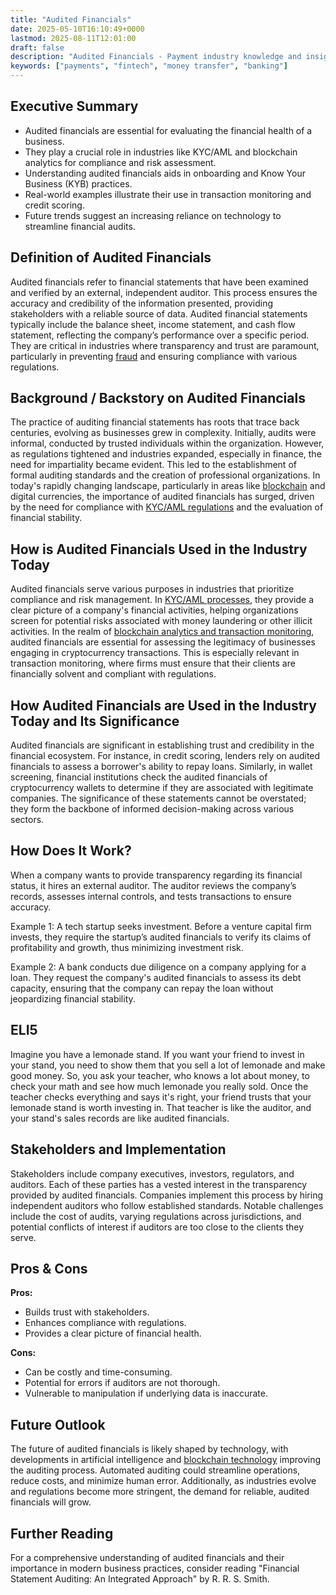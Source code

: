 ```yaml
---
title: "Audited Financials"
date: 2025-05-10T16:10:49+0000
lastmod: 2025-08-11T12:01:00
draft: false
description: "Audited Financials - Payment industry knowledge and insights"
keywords: ["payments", "fintech", "money transfer", "banking"]
---
```


## Executive Summary

  - Audited financials are essential for evaluating the financial health of a business.
  - They play a crucial role in industries like KYC/AML and blockchain analytics for compliance and risk assessment.
  - Understanding audited financials aids in onboarding and Know Your Business (KYB) practices.
  - Real-world examples illustrate their use in transaction monitoring and credit scoring.
  - Future trends suggest an increasing reliance on technology to streamline financial audits.

## Definition of Audited Financials
Audited financials refer to financial statements that have been examined and verified by an external, independent auditor. This process ensures the accuracy and credibility of the information presented, providing stakeholders with a reliable source of data. Audited financial statements typically include the balance sheet, income statement, and cash flow statement, reflecting the company’s performance over a specific period. They are critical in industries where transparency and trust are paramount, particularly in preventing [fraud](https://faisalkhanllc.xyz/resources/payments-wiki/f/fraud/) and ensuring compliance with various regulations.

## Background / Backstory on Audited Financials
The practice of auditing financial statements has roots that trace back centuries, evolving as businesses grew in complexity. Initially, audits were informal, conducted by trusted individuals within the organization. However, as regulations tightened and industries expanded, especially in finance, the need for impartiality became evident. This led to the establishment of formal auditing standards and the creation of professional organizations. In today's rapidly changing landscape, particularly in areas like [blockchain](https://faisalkhanllc.xyz/resources/payments-wiki/b/blockchain/) and digital currencies, the importance of audited financials has surged, driven by the need for compliance with [KYC/AML regulations](https://faisalkhanllc.xyz/resources/payments-wiki/a/aml-compliance/) and the evaluation of financial stability.

## How is Audited Financials Used in the Industry Today
Audited financials serve various purposes in industries that prioritize compliance and risk management. In [KYC/AML processes](https://faisalkhanllc.xyz/resources/payments-wiki/k/know-your-customer-kyc/), they provide a clear picture of a company's financial activities, helping organizations screen for potential risks associated with money laundering or other illicit activities. In the realm of [blockchain analytics and transaction monitoring](https://faisalkhanllc.xyz/resources/payments-wiki/t/transaction-monitoring/), audited financials are essential for assessing the legitimacy of businesses engaging in cryptocurrency transactions. This is especially relevant in transaction monitoring, where firms must ensure that their clients are financially solvent and compliant with regulations.

## How Audited Financials are Used in the Industry Today and Its Significance
Audited financials are significant in establishing trust and credibility in the financial ecosystem. For instance, in credit scoring, lenders rely on audited financials to assess a borrower's ability to repay loans. Similarly, in wallet screening, financial institutions check the audited financials of cryptocurrency wallets to determine if they are associated with legitimate companies. The significance of these statements cannot be overstated; they form the backbone of informed decision-making across various sectors.

## How Does It Work?
When a company wants to provide transparency regarding its financial status, it hires an external auditor. The auditor reviews the company’s records, assesses internal controls, and tests transactions to ensure accuracy.  

Example 1: A tech startup seeks investment. Before a venture capital firm invests, they require the startup’s audited financials to verify its claims of profitability and growth, thus minimizing investment risk.  

Example 2: A bank conducts due diligence on a company applying for a loan. They request the company's audited financials to assess its debt capacity, ensuring that the company can repay the loan without jeopardizing financial stability.

## ELI5
Imagine you have a lemonade stand. If you want your friend to invest in your stand, you need to show them that you sell a lot of lemonade and make good money. So, you ask your teacher, who knows a lot about money, to check your math and see how much lemonade you really sold. Once the teacher checks everything and says it's right, your friend trusts that your lemonade stand is worth investing in. That teacher is like the auditor, and your stand's sales records are like audited financials.

## Stakeholders and Implementation
Stakeholders include company executives, investors, regulators, and auditors. Each of these parties has a vested interest in the transparency provided by audited financials. Companies implement this process by hiring independent auditors who follow established standards. Notable challenges include the cost of audits, varying regulations across jurisdictions, and potential conflicts of interest if auditors are too close to the clients they serve.

## Pros & Cons
**Pros:**  

- Builds trust with stakeholders.  
- Enhances compliance with regulations.  
- Provides a clear picture of financial health.

**Cons:**  

- Can be costly and time-consuming.  
- Potential for errors if auditors are not thorough.  
- Vulnerable to manipulation if underlying data is inaccurate.

## Future Outlook
The future of audited financials is likely shaped by technology, with developments in artificial intelligence and [blockchain technology](https://faisalkhanllc.xyz/resources/payments-wiki/b/blockchain/blockchain-technology/) improving the auditing process. Automated auditing could streamline operations, reduce costs, and minimize human error. Additionally, as industries evolve and regulations become more stringent, the demand for reliable, audited financials will grow.

## Further Reading
For a comprehensive understanding of audited financials and their importance in modern business practices, consider reading "Financial Statement Auditing: An Integrated Approach" by R. R. S. Smith.